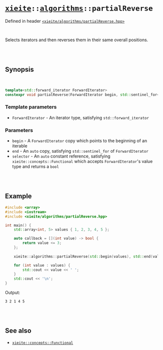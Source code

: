 # [`xieite`](../../README.md)`::`[`algorithms`](../../docs/algorithms.md)`::partialReverse`
Defined in header [`<xieite/algorithms/partialReverse.hpp>`](../../include/xieite/algorithms/partialReverse.hpp)

<br/>

Selects iterators and then reverses them in their same overall positions.

<br/><br/>

## Synopsis

<br/>

```cpp
template<std::forward_iterator ForwardIterator>
constexpr void partialReverse(ForwardIterator begin, std::sentinel_for<ForwardIterator> auto end, const xieite::concepts::Functional<bool(std::iter_value_t<ForwardIterator>)> auto& selector);
```
### Template parameters
- `ForwardIterator` - An iterator type, satisfying `std::forward_iterator`
### Parameters
- `begin` - A `ForwardIterator` copy which points to the beginning of an iterable
- `end` - An `auto` copy, satisfying `std::sentinel_for` of `ForwardIterator`
- `selector` - An `auto` constant reference, satisfying `xieite::concepts::Functional` which accepts `ForwardIterator`'s value type and returns a `bool`

<br/><br/>

## Example
```cpp
#include <array>
#include <iostream>
#include <xieite/algorithms/partialReverse.hpp>

int main() {
	std::array<int, 5> values { 1, 2, 3, 4, 5 };

	auto callback = [](int value) -> bool {
		return value <= 3;
	};
	
	xieite::algorithms::partialReverse(std::begin(values), std::end(values), callback);

	for (int value : values) {
		std::cout << value << ' ';
	}
	std::cout << '\n';
}
```
Output:
```
3 2 1 4 5 
```

<br/><br/>

## See also
- [`xieite::concepts::Functional`](../../docs/concepts/Function.md)

